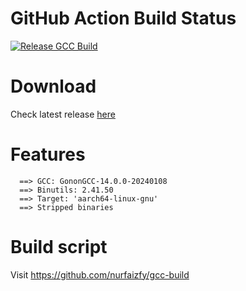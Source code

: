 # GitHub Action Build Status
[![Release GCC Build](https://github.com/nurfaizfy/gcc-build/actions/workflows/unstable-build.yml/badge.svg?branch=main)](https://github.com/nurfaizfy/gcc-build/actions/workflows/unstable-build.yml)

# Download
Check latest release [here](https://github.com/Gonon-Kernel/gonon-gcc/releases/latest)

# Features
```
  ==> GCC: GononGCC-14.0.0-20240108
  ==> Binutils: 2.41.50
  ==> Target: 'aarch64-linux-gnu'
  ==> Stripped binaries
```

# Build script
Visit https://github.com/nurfaizfy/gcc-build
